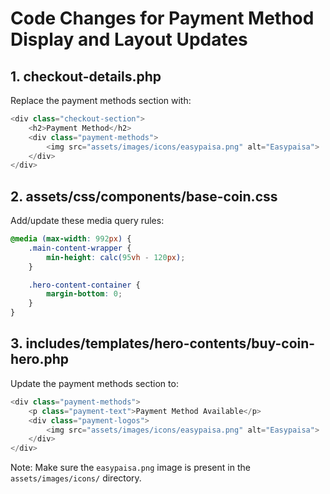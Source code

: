 # Code Changes for Payment Method Display and Layout Updates

## 1. checkout-details.php
Replace the payment methods section with:
```php
<div class="checkout-section">
    <h2>Payment Method</h2>
    <div class="payment-methods">
        <img src="assets/images/icons/easypaisa.png" alt="Easypaisa">
    </div>
</div>
```

## 2. assets/css/components/base-coin.css
Add/update these media query rules:
```css
@media (max-width: 992px) {
    .main-content-wrapper {
        min-height: calc(95vh - 120px);
    }

    .hero-content-container {
        margin-bottom: 0;
    }
}
```

## 3. includes/templates/hero-contents/buy-coin-hero.php
Update the payment methods section to:
```php
<div class="payment-methods">
    <p class="payment-text">Payment Method Available</p>
    <div class="payment-logos">
        <img src="assets/images/icons/easypaisa.png" alt="Easypaisa">
    </div>
</div>
```

Note: Make sure the `easypaisa.png` image is present in the `assets/images/icons/` directory. 